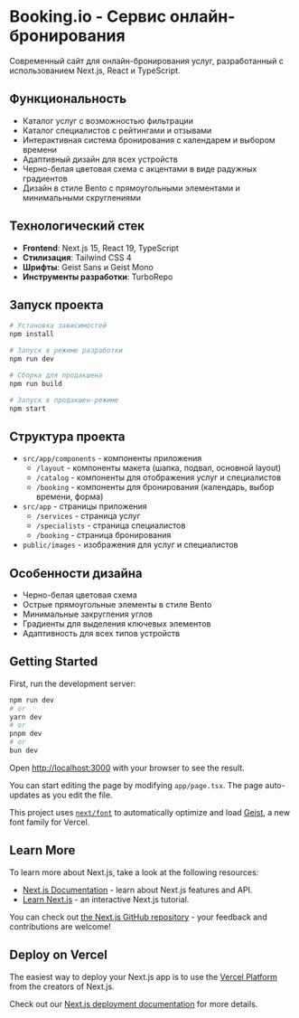 # Booking.io - Сервис онлайн-бронирования

Современный сайт для онлайн-бронирования услуг, разработанный с использованием Next.js, React и TypeScript.

## Функциональность

- Каталог услуг с возможностью фильтрации
- Каталог специалистов с рейтингами и отзывами
- Интерактивная система бронирования с календарем и выбором времени
- Адаптивный дизайн для всех устройств
- Черно-белая цветовая схема с акцентами в виде радужных градиентов
- Дизайн в стиле Bento с прямоугольными элементами и минимальными скруглениями

## Технологический стек

- **Frontend**: Next.js 15, React 19, TypeScript
- **Стилизация**: Tailwind CSS 4
- **Шрифты**: Geist Sans и Geist Mono
- **Инструменты разработки**: TurboRepo

## Запуск проекта

```bash
# Установка зависимостей
npm install

# Запуск в режиме разработки
npm run dev

# Сборка для продакшена
npm run build

# Запуск в продакшен-режиме
npm start
```

## Структура проекта

- `src/app/components` - компоненты приложения
  - `/layout` - компоненты макета (шапка, подвал, основной layout)
  - `/catalog` - компоненты для отображения услуг и специалистов
  - `/booking` - компоненты для бронирования (календарь, выбор времени, форма)
- `src/app` - страницы приложения
  - `/services` - страница услуг
  - `/specialists` - страница специалистов
  - `/booking` - страница бронирования
- `public/images` - изображения для услуг и специалистов

## Особенности дизайна

- Черно-белая цветовая схема
- Острые прямоугольные элементы в стиле Bento
- Минимальные закругления углов
- Градиенты для выделения ключевых элементов
- Адаптивность для всех типов устройств

## Getting Started

First, run the development server:

```bash
npm run dev
# or
yarn dev
# or
pnpm dev
# or
bun dev
```

Open [http://localhost:3000](http://localhost:3000) with your browser to see the result.

You can start editing the page by modifying `app/page.tsx`. The page auto-updates as you edit the file.

This project uses [`next/font`](https://nextjs.org/docs/app/building-your-application/optimizing/fonts) to automatically optimize and load [Geist](https://vercel.com/font), a new font family for Vercel.

## Learn More

To learn more about Next.js, take a look at the following resources:

- [Next.js Documentation](https://nextjs.org/docs) - learn about Next.js features and API.
- [Learn Next.js](https://nextjs.org/learn) - an interactive Next.js tutorial.

You can check out [the Next.js GitHub repository](https://github.com/vercel/next.js) - your feedback and contributions are welcome!

## Deploy on Vercel

The easiest way to deploy your Next.js app is to use the [Vercel Platform](https://vercel.com/new?utm_medium=default-template&filter=next.js&utm_source=create-next-app&utm_campaign=create-next-app-readme) from the creators of Next.js.

Check out our [Next.js deployment documentation](https://nextjs.org/docs/app/building-your-application/deploying) for more details.
